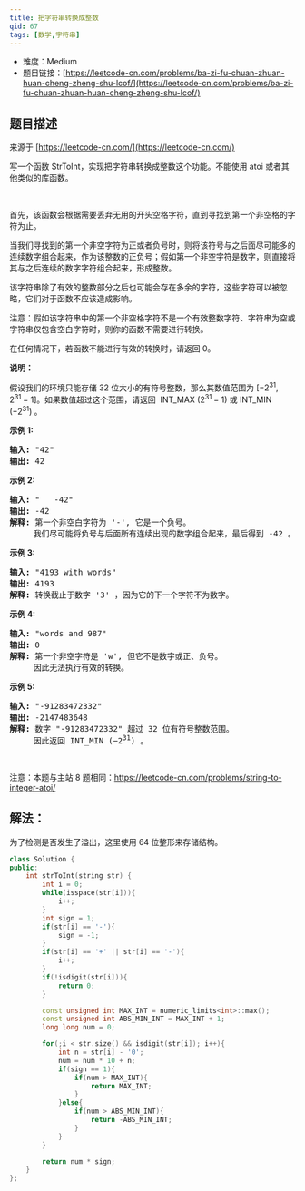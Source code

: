 ```yaml
---
title: 把字符串转换成整数
qid: 67
tags: [数学,字符串]
---
```



- 难度：Medium
- 题目链接：[https://leetcode-cn.com/problems/ba-zi-fu-chuan-zhuan-huan-cheng-zheng-shu-lcof/](https://leetcode-cn.com/problems/ba-zi-fu-chuan-zhuan-huan-cheng-zheng-shu-lcof/)


## 题目描述

来源于 [https://leetcode-cn.com/](https://leetcode-cn.com/)

<p>写一个函数 StrToInt，实现把字符串转换成整数这个功能。不能使用 atoi 或者其他类似的库函数。</p>

<p>&nbsp;</p>

<p>首先，该函数会根据需要丢弃无用的开头空格字符，直到寻找到第一个非空格的字符为止。</p>

<p>当我们寻找到的第一个非空字符为正或者负号时，则将该符号与之后面尽可能多的连续数字组合起来，作为该整数的正负号；假如第一个非空字符是数字，则直接将其与之后连续的数字字符组合起来，形成整数。</p>

<p>该字符串除了有效的整数部分之后也可能会存在多余的字符，这些字符可以被忽略，它们对于函数不应该造成影响。</p>

<p>注意：假如该字符串中的第一个非空格字符不是一个有效整数字符、字符串为空或字符串仅包含空白字符时，则你的函数不需要进行转换。</p>

<p>在任何情况下，若函数不能进行有效的转换时，请返回 0。</p>

<p><strong>说明：</strong></p>

<p>假设我们的环境只能存储 32 位大小的有符号整数，那么其数值范围为&nbsp;[&minus;2<sup>31</sup>,&nbsp; 2<sup>31&nbsp;</sup>&minus; 1]。如果数值超过这个范围，请返回 &nbsp;INT_MAX (2<sup>31&nbsp;</sup>&minus; 1) 或&nbsp;INT_MIN (&minus;2<sup>31</sup>) 。</p>

<p><strong>示例&nbsp;1:</strong></p>

<pre><strong>输入:</strong> &quot;42&quot;
<strong>输出:</strong> 42
</pre>

<p><strong>示例&nbsp;2:</strong></p>

<pre><strong>输入:</strong> &quot;   -42&quot;
<strong>输出:</strong> -42
<strong>解释: </strong>第一个非空白字符为 &#39;-&#39;, 它是一个负号。
&nbsp;    我们尽可能将负号与后面所有连续出现的数字组合起来，最后得到 -42 。
</pre>

<p><strong>示例&nbsp;3:</strong></p>

<pre><strong>输入:</strong> &quot;4193 with words&quot;
<strong>输出:</strong> 4193
<strong>解释:</strong> 转换截止于数字 &#39;3&#39; ，因为它的下一个字符不为数字。
</pre>

<p><strong>示例&nbsp;4:</strong></p>

<pre><strong>输入:</strong> &quot;words and 987&quot;
<strong>输出:</strong> 0
<strong>解释:</strong> 第一个非空字符是 &#39;w&#39;, 但它不是数字或正、负号。
     因此无法执行有效的转换。</pre>

<p><strong>示例&nbsp;5:</strong></p>

<pre><strong>输入:</strong> &quot;-91283472332&quot;
<strong>输出:</strong> -2147483648
<strong>解释:</strong> 数字 &quot;-91283472332&quot; 超过 32 位有符号整数范围。 
&nbsp;    因此返回 INT_MIN (&minus;2<sup>31</sup>) 。
</pre>

<p>&nbsp;</p>

<p>注意：本题与主站 8 题相同：<a href="https://leetcode-cn.com/problems/string-to-integer-atoi/">https://leetcode-cn.com/problems/string-to-integer-atoi/</a></p>


## 解法：

为了检测是否发生了溢出，这里使用 64 位整形来存储结构。

```c++
class Solution {
public:
    int strToInt(string str) {
        int i = 0;
        while(isspace(str[i])){
            i++;
        }
        int sign = 1;
        if(str[i] == '-'){
            sign = -1;
        }
        if(str[i] == '+' || str[i] == '-'){
            i++;
        }
        if(!isdigit(str[i])){
            return 0;
        }

        const unsigned int MAX_INT = numeric_limits<int>::max();
        const unsigned int ABS_MIN_INT = MAX_INT + 1;
        long long num = 0;

        for(;i < str.size() && isdigit(str[i]); i++){
            int n = str[i] - '0';
            num = num * 10 + n;
            if(sign == 1){
                if(num > MAX_INT){
                    return MAX_INT;
                }
            }else{
                if(num > ABS_MIN_INT){
                    return -ABS_MIN_INT;
                }
            }
        }

        return num * sign;
    }
};
```
